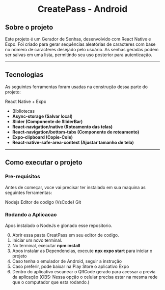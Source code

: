 <h1 align = 'center'>
	CreatePass - Android
</h1>

## Sobre o projeto

Este projeto é um Gerador de Senhas, desenvolvido com React Native e Expo. Foi criado para gerar sequências aleatórias de caracteres com base no número de caracteres desejado pelo usuário. As senhas geradas podem ser salvas em uma lista, permitindo seu uso posterior para autenticação.

---

## Tecnologias

As seguintes ferramentas foram usadas na construção dessa parte do projeto:

React Native + Expo
- Bibliotecas
-   **Async-storage (Salvar local)**
-   **Slider (Componente de SliderBar)** 
-   **React-navigation/native (Roteamento das telas)**
-   **React-navigation/bottom-tabs (Componente de roteamento)**
-   **Expo-clipboard (Copie-Cole)**
-   **React-native-safe-area-context (Ajustar tamanho de tela)**

---

## Como executar o projeto

### Pre-requisitos

Antes de começar, voce vai precisar ter instalado em sua maquina as seguintes ferramentas:

Nodejs
Editor de codigo (VsCode)
Git

### Rodando a Aplicacao

Apos instalado o NodeJs e glonado esse repositorio.

0. Abrir essa pasta CreatPass em seu editor de codigo.
1. Iniciar um novo terminal.
2. No terminal, executar **npm install**
3. Apos instalar as Dependencias, execute **npx expo start** para iniciar o projeto
4. Caso tenha o emulador de Android, seguir a instrução
5. Caso preferir, pode baixar na Play Store o aplicativo Expo
6. Dentro do aplicativo escanear o QRCode gerado para acessar a previa da aplicação (OBS: Nessa opção o celular precisa estar na mesma rede que o computador que esta rodando.)


